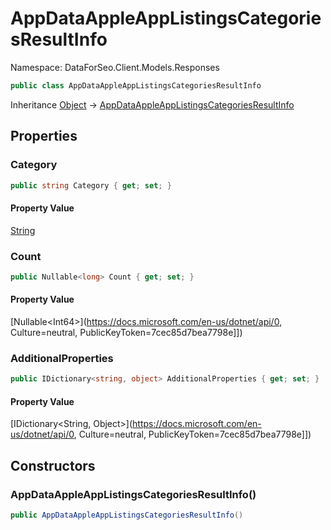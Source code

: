# AppDataAppleAppListingsCategoriesResultInfo

Namespace: DataForSeo.Client.Models.Responses

```csharp
public class AppDataAppleAppListingsCategoriesResultInfo
```

Inheritance [Object](https://docs.microsoft.com/en-us/dotnet/api/Object) → [AppDataAppleAppListingsCategoriesResultInfo](./AppDataAppleAppListingsCategoriesResultInfo.md)

## Properties

### **Category**

```csharp
public string Category { get; set; }
```

#### Property Value

[String](https://docs.microsoft.com/en-us/dotnet/api/String)<br>

### **Count**

```csharp
public Nullable<long> Count { get; set; }
```

#### Property Value

[Nullable&lt;Int64&gt;](https://docs.microsoft.com/en-us/dotnet/api/0, Culture=neutral, PublicKeyToken=7cec85d7bea7798e]])<br>

### **AdditionalProperties**

```csharp
public IDictionary<string, object> AdditionalProperties { get; set; }
```

#### Property Value

[IDictionary&lt;String, Object&gt;](https://docs.microsoft.com/en-us/dotnet/api/0, Culture=neutral, PublicKeyToken=7cec85d7bea7798e]])<br>

## Constructors

### **AppDataAppleAppListingsCategoriesResultInfo()**

```csharp
public AppDataAppleAppListingsCategoriesResultInfo()
```
